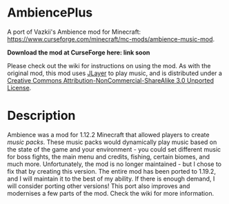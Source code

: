 # AmbiencePlus
A port of Vazkii's Ambience mod for Minecraft: https://www.curseforge.com/minecraft/mc-mods/ambience-music-mod.

**Download the mod at CurseForge here: link soon**

Please check out the wiki for instructions on using the mod.
As with the original mod, this mod uses [JLayer](http://www.javazoom.net/javalayer/javalayer.html) to play music, and is distributed under a [Creative Commons Attribution-NonCommercial-ShareAlike 3.0 Unported License](http://creativecommons.org/licenses/by-nc-sa/3.0/deed.en_GB).

# Description

Ambience was a mod for 1.12.2 Minecraft that allowed players to create *music packs*. These music packs would dynamically play music based on the state of the game and your environment - you could set different music for boss fights, the main menu and credits, fishing, certain biomes, and much more. Unfortunately, the mod is no longer maintained - but I chose to fix that by creating this version. The entire mod has been ported to 1.19.2, and I will maintain it to the best of my ability. If there is enough demand, I will consider porting other versions! This port also improves and modernises a few parts of the mod. Check the wiki for more information.
